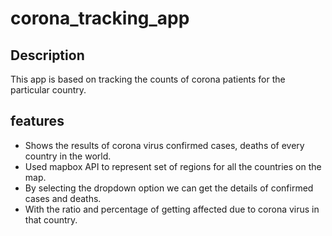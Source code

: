 # corona_tracking_app

## Description
This app is based on tracking the counts of corona patients for the particular country.

## features
* Shows the results of corona virus confirmed cases, deaths of every country in the world.
* Used mapbox API to represent set of regions for all the countries on the map.
* By selecting the dropdown option we can get the details of confirmed cases and deaths.
* With the ratio and percentage of getting affected due to corona virus in that country.
